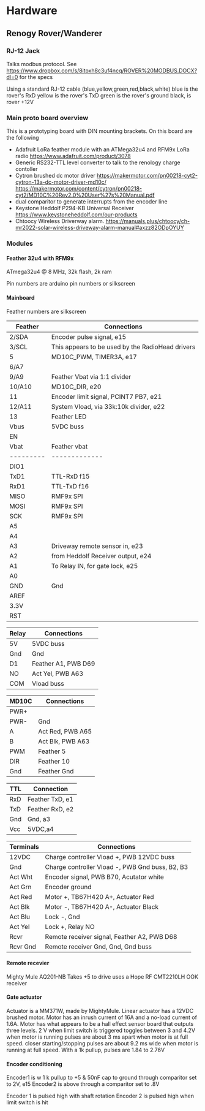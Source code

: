 # Hardware
## Renogy Rover/Wanderer
### RJ-12 Jack 
Talks modbus protocol. See https://www.dropbox.com/s/8itoxh8c3uf4ncq/ROVER%20MODBUS.DOCX?dl=0 for the specs

Using a standard RJ-12 cable (blue,yellow,green,red,black,white)
blue is the rover's RxD
yellow is the rover's TxD
green is the rover's ground
black, is rover +12V

### Main proto board overview
This is a prototyping board with DIN mounting brackets. On this board are the following

* Adafruit LoRa feather module with an ATMega32u4 and RFM9x LoRa radio https://www.adafruit.com/product/3078
* Generic RS232-TTL level converter to talk to the renology charge contoller 
* Cytron brushed dc motor driver https://makermotor.com/pn00218-cyt2-cytron-13a-dc-motor-driver-md10c/
   https://makermotor.com/content/cytron/pn00218-cyt2/MD10C%20Rev2.0%20User%27s%20Manual.pdf
* dual comparitor to generate interrupts from the encoder line
* Keystone Heddolf  P294-KB Universal Receiver
   https://www.keystoneheddolf.com/our-products
* Chtoocy Wireless Driverway alarm.
   https://manuals.plus/chtoocy/ch-mr2022-solar-wireless-driveway-alarm-manual#axzz82ODpOYUY

### Modules

#### Feather 32u4 with RFM9x
ATmega32u4 @ 8 MHz, 32k flash, 2k ram

Pin numbers are arduino pin numbers or silkscreen

#### Mainboard

Feather numbers are silkscreen

| Feather | Connections
|---------|------------
| 2/SDA   | Encoder pulse signal, e15
| 3/SCL   | This appears to be used by the RadioHead drivers
| 5       | MD10C_PWM, TIMER3A, e17
| 6/A7    | 
| 9/A9    | Feather Vbat via 1:1 divider
| 10/A10  | MD10C_DIR, e20
| 11      | Encoder limit signal, PCINT7 PB7, e21
| 12/A11  | System Vload, via 33k:10k divider, e22
| 13      | Feather LED
| Vbus    | 5VDC buss
| EN      |
| Vbat    | Feather vbat
|---------|-------------
| DIO1    | 
| TxD1    | TTL-RxD f15 
| RxD1    | TTL-TxD f16
| MISO    | RMF9x SPI
| MOSI    | RMF9x SPI
| SCK     | RMF9x SPI
| A5      |
| A4      |
| A3      | Driveway remote sensor in, e23
| A2      | from Heddolf Receiver output, e24
| A1      | To Relay IN, for gate lock, e25
| A0      | 
| GND     | Gnd
| AREF    |
| 3.3V    | 
| RST     |

| Relay   | Connections
|---------|------------
| 5V      | 5VDC buss
| Gnd     | Gnd
| D1      | Feather A1, PWB D69
| NO      | Act Yel, PWB A63
| COM     | Vload buss

| MD10C   | Connections
|---------|------------
| PWR+    | 
| PWR-    | Gnd
| A       | Act Red, PWB A65
| B       | Act Blk, PWB A63
| PWM     | Feather 5
| DIR     | Feather 10
| Gnd     | Feather Gnd

| TTL     | Connection
|---------|------------
| RxD     | Feather TxD, e1
| TxD     | Feather RxD, e2
| Gnd     | Gnd, a3
| Vcc     | 5VDC,a4


| Terminals | Connections
|-----------|------------
| 12VDC     | Charge controller Vload +, PWB 12VDC buss
| Gnd       | Charge controller Vload -, PWB Gnd buss, B2, B3
| Act Wht   | Encoder signal, PWB B70, Acutator white
| Act Grn   | Encoder ground
| Act Red   | Motor +, TB67H420 A+, Actuator Red
| Act Blk   | Motor -, TB67H420 A-, Actuator Black
| Act Blu   | Lock -, Gnd
| Act Yel   | Lock +, Relay NO
| Rcvr      | Remote receiver signal, Feather A2, PWB D68
| Rcvr Gnd  | Remote receiver Gnd, Gnd, Gnd buss

#### Remote recevier
Mighty Mule AQ201-NB
Takes +5 to drive
uses a Hope RF CMT2210LH OOK receiver

#### Gate actuator
Actuator is a MM371W, made by MightyMule.
Linear actuator has a 12VDC brushed motor. Motor has an inrush current of 16A and a no-load current of 1.6A.
Motor has what appears to be a hall effect sensor board that outputs three levels.
2 V when limit switch is triggered
toggles between 3 and 4.2V when motor is running
pulses are about 3 ms apart when motor is at full speed. closer starting/stopping
pulses are about 9.2 ms wide when motor is running at full speed.
With a 1k pullup, pulses are 1.84 to 2.76V

#### Encoder conditioning
Encoder1 is w 1 k pullup to +5 & 50nF cap to ground through comparitor set to 2V, e15
Encoder2 is above through a comparitor set to .8V

Encoder 1 is pulsed high with shaft rotation
Encoder 2 is pulsed high when limit switch is hit
